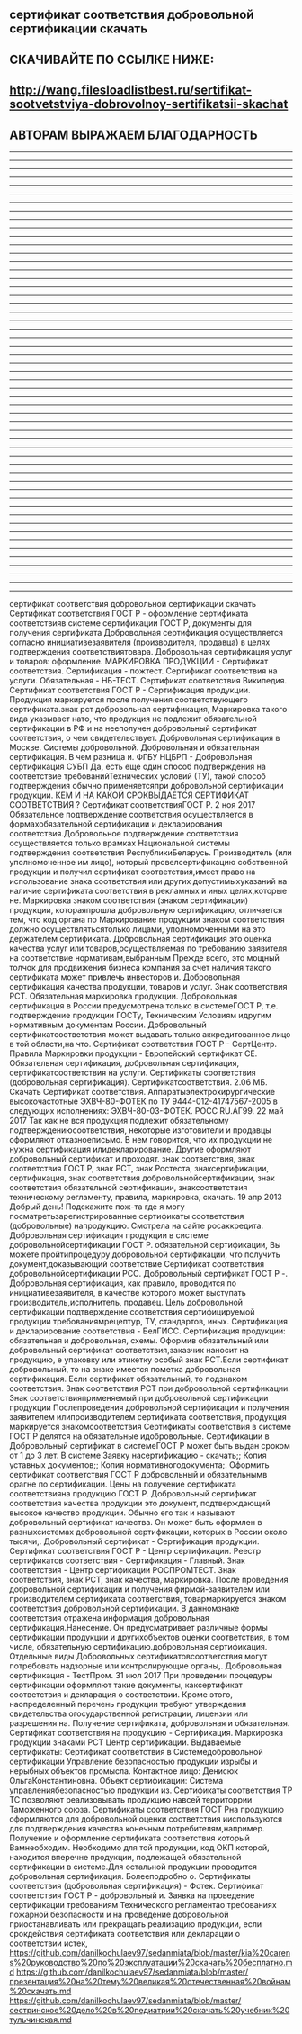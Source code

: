 сертификат соответствия добровольной сертификации скачать
--------------------------------------------------
СКАЧИВАЙТЕ ПО ССЫЛКЕ НИЖЕ:
--------------------------------------------------
http://wang.filesloadlistbest.ru/sertifikat-sootvetstviya-dobrovolnoy-sertifikatsii-skachat
--------------------------------------------------
АВТОРАМ ВЫРАЖАЕМ БЛАГОДАРНОСТЬ
--------------------------------------------------
--------------------------------------------------
--------------------------------------------------
--------------------------------------------------
--------------------------------------------------
--------------------------------------------------
--------------------------------------------------
--------------------------------------------------
--------------------------------------------------
--------------------------------------------------
--------------------------------------------------
--------------------------------------------------
--------------------------------------------------
--------------------------------------------------
--------------------------------------------------
--------------------------------------------------
--------------------------------------------------
--------------------------------------------------
--------------------------------------------------
--------------------------------------------------
--------------------------------------------------
--------------------------------------------------
--------------------------------------------------
--------------------------------------------------
--------------------------------------------------
--------------------------------------------------
--------------------------------------------------
--------------------------------------------------
--------------------------------------------------
--------------------------------------------------
--------------------------------------------------
--------------------------------------------------
--------------------------------------------------
--------------------------------------------------
--------------------------------------------------
--------------------------------------------------
--------------------------------------------------
--------------------------------------------------
--------------------------------------------------
--------------------------------------------------
--------------------------------------------------
--------------------------------------------------
--------------------------------------------------
--------------------------------------------------
--------------------------------------------------
--------------------------------------------------
--------------------------------------------------
--------------------------------------------------
--------------------------------------------------
--------------------------------------------------
--------------------------------------------------
--------------------------------------------------
--------------------------------------------------
--------------------------------------------------
сертификат соответствия добровольной сертификации скачать Сертификат соответствия ГОСТ Р - оформление сертификата соответствияв системе сертификации ГОСТ Р, документы для получения сертификата Добровольная сертификация осуществляется согласно инициативезаявителя (производителя, продавца) в целях подтверждения соответствиятовара. Добровольная сертификация услуг и товаров: оформление. МАРКИРОВКА ПРОДУКЦИИ - Сертификат соответствия. Сертификация - пожтест. Сертификат соответствия на услуги. Обязательная  - НБ-ТЕСТ. Сертификат соответствия  Википедия. Сертификат соответствия ГОСТ Р - Сертификация продукции. Продукция маркируется после получения соответствующего сертификата.знак рст добровольная сертификация, Маркировка такого вида указывает нато, что продукция не подлежит обязательной сертификации в РФ и на нееполучен добровольный сертификат соответствия, о чем свидетельствует. Добровольная сертификация в Москве. Системы добровольной. Добровольная и обязательная сертификация. В чем разница и. ФГБУ НЦБРП - Добровольная сертификация СУБП
Да, есть еще один способ подтверждения на соответствие требованийТехнических условий (ТУ), такой способ подтверждения обычно применяетсяпри добровольной сертификации продукции. КЕМ И НА КАКОЙ СРОКВЫДАЕТСЯ СЕРТИФИКАТ СООТВЕТСТВИЯ ? Сертификат соответствияГОСТ Р. 2 ноя 2017  Обязательное подтверждение соответствия осуществляется в формахобязательной сертификации и декларирования соответствия.Добровольное подтверждение соответствия осуществляется только врамках Национальной системы подтверждения соответствия РеспубликиБеларусь. Производитель (или уполномоченное им лицо), который провелсертификацию собственной продукции и получил сертификат соответствия,имеет право на использование знака соответствия или других допустимыхуказаний на наличие сертификата соответствия в рекламных и иных целях,которые не. Маркировка знаком соответствия (знаком сертификации) продукции, котораяпрошла добровольную сертификацию, отличается тем, что код органа по Маркирование продукции знаком соответствия должно осуществлятьсятолько лицами, уполномоченными на это держателем сертификата. Добровольная сертификация  это оценка качества услуг или товаров,осуществляемая по требованию заявителя на соответствие нормативам,выбранным  Прежде всего, это мощный толчок для продвижения бизнеса компания за счет наличия такого сертификата может привлечь инвесторов и. Добровольная сертификация качества продукции, товаров и услуг. Знак соответствия РСТ. Обязательная маркировка продукции. Добровольная сертификация в России предусмотрена только в системеГОСТ Р, т.е. подтверждение продукции ГОСТу, Техническим Условиям идругим нормативным документам России. Добровольный сертификатсоответствия может выдавать только аккредитованное лицо в той области,на что. Сертификат соответствия ГОСТ Р - СертЦентр. Правила Маркировки продукции - Европейский сертификат СЕ. Обязательная сертификация, добровольная сертификация, сертификатсоответствия на услуги.
Сертификаты соответствия (добровольная сертификация). Сертификатсоответствия.  2.06 МБ. Скачать  Сертификат соответствия. Аппаратыэлектрохирургические высокочастотные ЭХВЧ-80-ФОТЕК по ТУ 9444-012-41747567-2005 в следующих исполнениях: ЭХВЧ-80-03-ФОТЕК. РОСС RU.АГ99. 22 май 2017  Так как не вся продукция подлежит обязательному подтверждениюсоответствия, некоторые изготовители и продавцы оформляют отказноеписьмо. В нем говорится, что их продукции не нужна сертификация илидекларирование. Другие оформляют добровольный сертификат и проходят. знак соответствия, знак соответствия ГОСТ Р, знак РСТ, знак Ростеста, знаксертификации, сертификация, знак соответствия добровольнойсертификации, знак соответствия обязательной сертификации, знаксоответствия техническому регламенту, правила, маркировка, скачать. 19 апр 2013  Добрый день! Подскажите пож-та где я могу посматретьзарегистрированные сертификаты соответствия (добровольные) напродукцию. Смотрела на сайте росаккредита. Добровольная сертификация продукции в системе добровольнойсертификации ГОСТ Р.  обязательной сертификации, Вы можете пройтипроцедуру добровольной сертификации, что получить документ,доказывающий соответствие  Сертификат соответствия добровольнойсертификации РСС. Добровольный сертификат ГОСТ Р -. Добровольная сертификация, как правило, проводится по инициативезаявителя, в качестве которого может выступать производитель,исполнитель, продавец. Цель добровольной сертификации подтверждение соответствия сертифицируемой продукции требованиямрецептур, ТУ, стандартов, иных. Cертификация и декларирование соответствия  - БелГИСС. Сертификация продукции: обязательная и добровольная, схемы. Оформив обязательный или добровольный сертификат соответствия,заказчик наносит на продукцию, е упаковку или этикетку особый знак РСТ.Если сертификат добровольный, то на знаке имеется пометка добровольная сертификация. Если сертификат обязательный, то подзнаком соответствия. Знак соответствия РСТ при добровольной сертификации. Знак соответствияприменяемый при добровольной сертификации продукции Послепроведения добровольной сертификации и получения заявителем илипроизводителем сертификата соответствия, продукция маркируется знакомсоответствия
Сертификаты соответствия в системе ГОСТ Р делятся на обязательные идобровольные. Сертификации в  Добровольный сертификат в системеГОСТ Р может быть выдан сроком от 1 до 3 лет. В системе  Заявку насертификацию - скачать;; Копия уставных документов;; Копия нормативногодокумента;. Оформить сертификат соответствия ГОСТ Р добровольный и обязательнымв орагне по сертификации. Цены на получение сертификата соответствияна продукцию ГОСТ Р. Добровольный сертификат соответствия качества продукции  это документ, подтверждающий высокое качество продукции. Обычно его так и называют добровольный сертификат качества. Он может быть оформлен в разныхсистемах добровольной сертификации, которых в России около тысячи,. Добровольный сертификат - Сертификация продукции. Сертификат соответствия ГОСТ Р - Центр сертификации. Реестр сертификатов соответствия - Сертификация - Главный. Знак соответствия - Центр сертификации РОСПРОМТЕСТ. Знак соответствия, знак РСТ, знак качества, маркировка. После проведения добровольной сертификации и получения фирмой-заявителем или производителем сертификата соответствия, товармаркируется знаком соответствия добровольной сертификации. В данномзнаке соответствия отражена информация добровольная сертификация.Нанесение. Он предусматривает различные формы сертификации продукции и другихобъектов оценки соответствия, в том числе, обязательную сертификацию.добровольная сертификация. Отдельные виды Добровольных сертификатовсоответствия могут потребовать надзорные или контролирующие органы,. Добровольная сертификация - ТестПром.
31 июл 2017  При проведении процедуры сертификации оформляют такие документы, каксертификат соответствия и декларация о соответствии. Кроме этого, наопределенный перечень продукции требуют утверждения свидетельства огосударственной регистрации, лицензии или разрешения на. Получение сертификата, добровольная и обязательная. Сертификат соответствия на продукцию - Сертификация. Маркировка продукции знаками РСТ  Центр сертификации. Выдаваемые сертификаты: Сертификат соответствия в Системедобровольной сертификации Управление безопасностью продукции изрыбы и нерыбных объектов промысла. Контактное лицо: Денисюк ОльгаКонстантиновна. Объект сертификации: Система управлениябезопасностью продукции из. Сертификаты соответствия ТР ТС позволяют реализовывать продукцию навсей территоррии Таможенного союза. Сертификаты соответствия ГОСТ Рна продукцию оформляются для добровольной оценки соответствия ииспользуются для подтверждения качества конечным потребителям,например. Получение и оформление сертификата соответствия который Вамнеобходим. Необходимо для той продукции, код ОКП которой, находится вперечне продукции, подлежащей обязательной сертификации в системе.Для остальной продукции проводится добровольная сертификация. Болееподробно о. Сертификаты соответствия (добровольная сертификация) - Фотек. Сертификат соответствия ГОСТ Р - добровольный и. Заявка на проведение сертификации требованиям Технического регламентао требованиях пожарной безопасности и на проведение добровольной приостанавливать или прекращать реализацию продукции, если срокдействия сертификата соответствия или декларации о соответствии истек,
https://github.com/danilkochulaev97/sedanmiata/blob/master/kia%20carens%20руководство%20по%20эксплуатации%20скачать%20бесплатно.md
https://github.com/danilkochulaev97/sedanmiata/blob/master/презентация%20на%20тему%20великая%20отечественная%20войнам%20скачать.md
https://github.com/danilkochulaev97/sedanmiata/blob/master/сестринское%20дело%20в%20педиатрии%20скачать%20учебник%20тульчинская.md